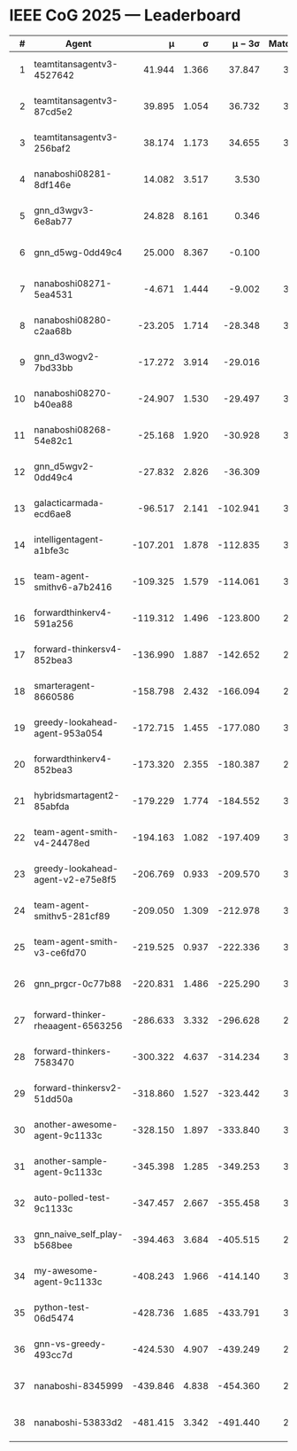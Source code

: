 # IEEE CoG 2025 — Leaderboard

| # | Agent | μ | σ | μ − 3σ | Matches | Updated |
|---:|---|---:|---:|---:|---:|---|
| 1 | teamtitansagentv3-4527642 | 41.944 | 1.366 | 37.847 | 3400 | 2025-08-29 11:30 |
| 2 | teamtitansagentv3-87cd5e2 | 39.895 | 1.054 | 36.732 | 3300 | 2025-08-29 11:30 |
| 3 | teamtitansagentv3-256baf2 | 38.174 | 1.173 | 34.655 | 3380 | 2025-08-29 11:30 |
| 4 | nanaboshi08281-8df146e | 14.082 | 3.517 | 3.530 | 70 | 2025-08-29 11:30 |
| 5 | gnn_d3wgv3-6e8ab77 | 24.828 | 8.161 | 0.346 | 118 | 2025-08-29 11:30 |
| 6 | gnn_d5wg-0dd49c4 | 25.000 | 8.367 | -0.100 | 80 | 2025-08-29 11:30 |
| 7 | nanaboshi08271-5ea4531 | -4.671 | 1.444 | -9.002 | 3780 | 2025-08-29 11:30 |
| 8 | nanaboshi08280-c2aa68b | -23.205 | 1.714 | -28.348 | 3020 | 2025-08-29 11:30 |
| 9 | gnn_d3wogv2-7bd33bb | -17.272 | 3.914 | -29.016 | 148 | 2025-08-29 11:30 |
| 10 | nanaboshi08270-b40ea88 | -24.907 | 1.530 | -29.497 | 3560 | 2025-08-29 11:30 |
| 11 | nanaboshi08268-54e82c1 | -25.168 | 1.920 | -30.928 | 3320 | 2025-08-29 11:30 |
| 12 | gnn_d5wgv2-0dd49c4 | -27.832 | 2.826 | -36.309 | 100 | 2025-08-29 11:30 |
| 13 | galacticarmada-ecd6ae8 | -96.517 | 2.141 | -102.941 | 3380 | 2025-08-29 11:30 |
| 14 | intelligentagent-a1bfe3c | -107.201 | 1.878 | -112.835 | 3174 | 2025-08-29 11:30 |
| 15 | team-agent-smithv6-a7b2416 | -109.325 | 1.579 | -114.061 | 3680 | 2025-08-29 11:30 |
| 16 | forwardthinkerv4-591a256 | -119.312 | 1.496 | -123.800 | 2945 | 2025-08-29 11:30 |
| 17 | forward-thinkersv4-852bea3 | -136.990 | 1.887 | -142.652 | 2643 | 2025-08-29 11:30 |
| 18 | smarteragent-8660586 | -158.798 | 2.432 | -166.094 | 2729 | 2025-08-29 11:30 |
| 19 | greedy-lookahead-agent-953a054 | -172.715 | 1.455 | -177.080 | 3014 | 2025-08-29 11:30 |
| 20 | forwardthinkerv4-852bea3 | -173.320 | 2.355 | -180.387 | 2508 | 2025-08-29 11:30 |
| 21 | hybridsmartagent2-85abfda | -179.229 | 1.774 | -184.552 | 3079 | 2025-08-29 11:30 |
| 22 | team-agent-smith-v4-24478ed | -194.163 | 1.082 | -197.409 | 3178 | 2025-08-29 11:30 |
| 23 | greedy-lookahead-agent-v2-e75e8f5 | -206.769 | 0.933 | -209.570 | 3146 | 2025-08-29 11:30 |
| 24 | team-agent-smithv5-281cf89 | -209.050 | 1.309 | -212.978 | 3440 | 2025-08-29 11:30 |
| 25 | team-agent-smith-v3-ce6fd70 | -219.525 | 0.937 | -222.336 | 3738 | 2025-08-29 11:30 |
| 26 | gnn_prgcr-0c77b88 | -220.831 | 1.486 | -225.290 | 3150 | 2025-08-29 11:30 |
| 27 | forward-thinker-rheaagent-6563256 | -286.633 | 3.332 | -296.628 | 2962 | 2025-08-29 11:30 |
| 28 | forward-thinkers-7583470 | -300.322 | 4.637 | -314.234 | 3340 | 2025-08-29 11:30 |
| 29 | forward-thinkersv2-51dd50a | -318.860 | 1.527 | -323.442 | 3042 | 2025-08-29 11:30 |
| 30 | another-awesome-agent-9c1133c | -328.150 | 1.897 | -333.840 | 3100 | 2025-08-29 11:30 |
| 31 | another-sample-agent-9c1133c | -345.398 | 1.285 | -349.253 | 3480 | 2025-08-29 11:30 |
| 32 | auto-polled-test-9c1133c | -347.457 | 2.667 | -355.458 | 3460 | 2025-08-29 11:30 |
| 33 | gnn_naive_self_play-b568bee | -394.463 | 3.684 | -405.515 | 2780 | 2025-08-29 11:30 |
| 34 | my-awesome-agent-9c1133c | -408.243 | 1.966 | -414.140 | 3700 | 2025-08-29 11:30 |
| 35 | python-test-06d5474 | -428.736 | 1.685 | -433.791 | 3070 | 2025-08-29 11:30 |
| 36 | gnn-vs-greedy-493cc7d | -424.530 | 4.907 | -439.249 | 2400 | 2025-08-29 11:30 |
| 37 | nanaboshi-8345999 | -439.846 | 4.838 | -454.360 | 2700 | 2025-08-29 11:30 |
| 38 | nanaboshi-53833d2 | -481.415 | 3.342 | -491.440 | 2620 | 2025-08-29 11:30 |

